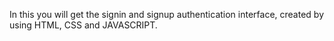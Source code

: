 In this you will get the signin and signup authentication interface, created by using HTML, CSS and JAVASCRIPT.
